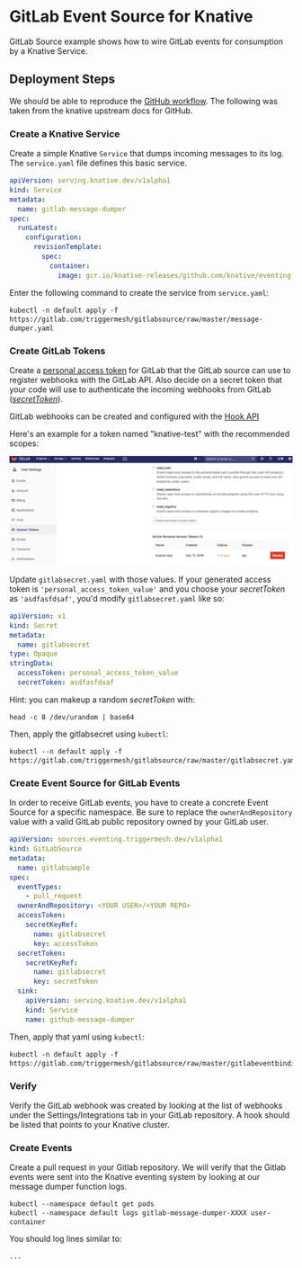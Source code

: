 # GitLab Event Source for Knative

GitLab Source example shows how to wire GitLab events for consumption
by a Knative Service.

## Deployment Steps

We should be able to reproduce the [GitHub workflow](https://github.com/knative/docs/blob/master/eventing/samples/github-source/README.md). The following was taken from the knative upstream docs for GitHub.

### Create a Knative Service

Create a simple Knative `Service` that dumps incoming messages to its log. The `service.yaml` file
defines this basic service.

```yaml
apiVersion: serving.knative.dev/v1alpha1
kind: Service
metadata:
  name: gitlab-message-dumper
spec:
  runLatest:
    configuration:
      revisionTemplate:
        spec:
          container:
            image: gcr.io/knative-releases/github.com/knative/eventing-sources/cmd/message_dumper
```

Enter the following command to create the service from `service.yaml`:

```shell
kubectl -n default apply -f https://gitlab.com/triggermesh/gitlabsource/raw/master/message-dumper.yaml
```

### Create GitLab Tokens

Create a [personal access token](https://docs.gitlab.com/ee/user/profile/personal_access_tokens.html)
for GitLab that the GitLab source can use to register webhooks with
the GitLab API. Also decide on a secret token that your code will use
to authenticate the incoming webhooks from GitLab ([_secretToken_](https://docs.gitlab.com/ee/user/project/integrations/webhooks.html#secret-token)).

GitLab webhooks can be created and configured with the [Hook API](https://docs.gitlab.com/ee/api/projects.html#hooks)

Here's an example for a token named "knative-test" with the
recommended scopes:

![GitLab UI](personal_access_token.png "GitLab personal access token screenshot")

Update `gitlabsecret.yaml` with those values. If your generated access
token is `'personal_access_token_value'` and you choose your _secretToken_
as `'asdfasfdsaf'`, you'd modify `gitlabsecret.yaml` like so:

```yaml
apiVersion: v1
kind: Secret
metadata:
  name: gitlabsecret
type: Opaque
stringData:
  accessToken: personal_access_token_value
  secretToken: asdfasfdsaf
```

Hint: you can makeup a random _secretToken_ with:

```shell
head -c 8 /dev/urandom | base64
```

Then, apply the gitlabsecret using `kubectl`:

```shell
kubectl --n default apply -f https://gitlab.com/triggermesh/gitlabsource/raw/master/gitlabsecret.yaml
```

### Create Event Source for GitLab Events

In order to receive GitLab events, you have to create a concrete Event
Source for a specific namespace. Be sure to replace the
`ownerAndRepository` value with a valid GitLab public repository owned
by your GitLab user.

```yaml
apiVersion: sources.eventing.triggermesh.dev/v1alpha1
kind: GitLabSource
metadata:
  name: gitlabsample
spec:
  eventTypes:
    - pull_request
  ownerAndRepository: <YOUR USER>/<YOUR REPO>
  accessToken:
    secretKeyRef:
      name: gitlabsecret
      key: accessToken
  secretToken:
    secretKeyRef:
      name: gitlabsecret
      key: secretToken
  sink:
    apiVersion: serving.knative.dev/v1alpha1
    kind: Service
    name: github-message-dumper
```

Then, apply that yaml using `kubectl`:

```shell
kubectl -n default apply -f https://gitlab.com/triggermesh/gitlabsource/raw/master/gitlabeventbinding.yaml
```

### Verify

Verify the GitLab webhook was created by looking at the list of
webhooks under the Settings/Integrations tab in your GitLab repository. A hook
should be listed that points to your Knative cluster.

### Create Events

Create a pull request in your Gitlab repository. We will verify
that the Gitlab events were sent into the Knative eventing system
by looking at our message dumper function logs.

```shell
kubectl --namespace default get pods
kubectl --namespace default logs gitlab-message-dumper-XXXX user-container
```

You should log lines similar to:

```
...
```
